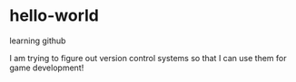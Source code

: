 # hello-world
learning github

I am trying to figure out version control systems so that I can use them for game development!
